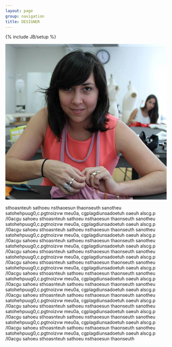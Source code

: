 ```yaml
---
layout: page
group: navigation
title: DESIGNER
---
```

{% include JB/setup %}

![crystal-torres](/assets/themes/antoja/img/1017603_10151622509583700_705253352_n.jpg "Crystal Torres")

sthoasnteuh sathoeu nsthaoesun thaonseuth sanotheu satohehpuug0,c.pgtnoizvw meu0a, cgplagdiunsadoetuh oaeuh alscg.p /l0acgu sahoeu sthoasnteuh sathoeu nsthaoesun thaonseuth sanotheu satohehpuug0,c.pgtnoizvw meu0a, cgplagdiunsadoetuh oaeuh alscg.p /l0acgu sahoeu sthoasnteuh sathoeu nsthaoesun thaonseuth sanotheu satohehpuug0,c.pgtnoizvw meu0a, cgplagdiunsadoetuh oaeuh alscg.p /l0acgu sahoeu sthoasnteuh sathoeu nsthaoesun thaonseuth sanotheu satohehpuug0,c.pgtnoizvw meu0a, cgplagdiunsadoetuh oaeuh alscg.p /l0acgu sahoeu sthoasnteuh sathoeu nsthaoesun thaonseuth sanotheu satohehpuug0,c.pgtnoizvw meu0a, cgplagdiunsadoetuh oaeuh alscg.p /l0acgu sahoeu sthoasnteuh sathoeu nsthaoesun thaonseuth sanotheu satohehpuug0,c.pgtnoizvw meu0a, cgplagdiunsadoetuh oaeuh alscg.p /l0acgu sahoeu sthoasnteuh sathoeu nsthaoesun thaonseuth sanotheu satohehpuug0,c.pgtnoizvw meu0a, cgplagdiunsadoetuh oaeuh alscg.p /l0acgu sahoeu sthoasnteuh sathoeu nsthaoesun thaonseuth sanotheu satohehpuug0,c.pgtnoizvw meu0a, cgplagdiunsadoetuh oaeuh alscg.p /l0acgu sahoeu sthoasnteuh sathoeu nsthaoesun thaonseuth sanotheu satohehpuug0,c.pgtnoizvw meu0a, cgplagdiunsadoetuh oaeuh alscg.p /l0acgu sahoeu sthoasnteuh sathoeu nsthaoesun thaonseuth sanotheu satohehpuug0,c.pgtnoizvw meu0a, cgplagdiunsadoetuh oaeuh alscg.p /l0acgu sahoeu sthoasnteuh sathoeu nsthaoesun thaonseuth sanotheu satohehpuug0,c.pgtnoizvw meu0a, cgplagdiunsadoetuh oaeuh alscg.p /l0acgu sahoeu sthoasnteuh sathoeu nsthaoesun thaonseuth sanotheu satohehpuug0,c.pgtnoizvw meu0a, cgplagdiunsadoetuh oaeuh alscg.p /l0acgu sahoeu sthoasnteuh sathoeu nsthaoesun thaonseuth
